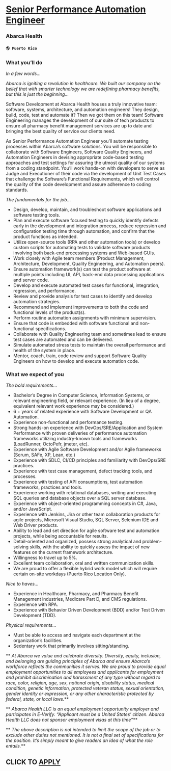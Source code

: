 # [Senior Performance Automation Engineer](https://www.remotewlb.com/apply/senior-performance-automation-engineer-80326)  
### Abarca Health  
#### `🌎 Puerto Rico`  

### What you’ll do

_In a few words…_

 _Abarca is igniting a revolution in healthcare. We built our company on the belief that with smarter technology we are redefining pharmacy benefits, but this is just the beginning…_

Software Development at Abarca Health houses a truly innovative team: software, systems, architecture, and automation engineers! They design, build, code, test and automate it? Then we got them on this team! Software Engineering manages the development of our suite of tech products to ensure all pharmacy benefit management services are up to date and bringing the best quality of service our clients need.

As Senior Performance Automation Engineer you’ll automate testing processes within Abarca’s software solutions. You will be responsible to collaborate with Software Engineers, Software Quality Engineers, and Automation Engineers in devising appropriate code-based testing approaches and test settings for assuring the utmost quality of our systems from a coding standpoint. You’ll work hands-on with developers to serve as Judge and Executioner of their code via the development of Unit Test Cases that challenge the Software’s Functional Requirements, which will control the quality of the code development and assure adherence to coding standards.

 _The fundamentals for the job…_

  * Design, develop, maintain, and troubleshoot software applications and software testing tools.
  * Plan and execute software focused testing to quickly identify defects early in the development and integration process, reduce regression and configuration testing time through automation, and confirm that the product functions as intended.
  * Utilize open-source tools (RPA and other automation tools) or develop custom scripts for automating tests to validate software products involving both back-end processing systems and Web-based GUIs.
  * Work closely with Agile team members (Product Management, Architecture, Development, Quality Engineering, and Automation peers).
  * Ensure automation framework(s) can test the product software at multiple points including UI, API, back-end data processing applications and server code.
  * Develop and execute automated test cases for functional, integration, regression, and performance.
  * Review and provide analysis for test cases to identify and develop automation strategies.
  * Recommend and implement improvements to both the code and functional levels of the product(s).
  * Perform routine automation assignments with minimum supervision.
  * Ensure that code is embedded with software functional and non-functional specifications.
  * Collaborate with Quality Engineering team and sometimes lead to ensure test cases are automated and can be delivered.
  * Simulate automated stress tests to maintain the overall performance and health of the system in place.
  * Mentor, coach, train, code review and support Software Quality Engineers on how to develop and execute automation code.

### What we expect of you

_The bold requirements…_

  * Bachelor’s Degree in Computer Science, Information Systems, or relevant engineering field, or relevant experience. (In lieu of a degree, equivalent relevant work experience may be considered.)
  * 6 + years of related experience with Software Development or QA Automation.
  * Experience non-functional and performance testing.
  * Strong hands-on experience with DevOps/SRE/Application and System Performance with proven deliveries of performance automation frameworks utilizing industry-known tools and frameworks (LoadRunner, OctoPefr, jmeter, etc).
  * Experience with Agile Software Development and/or Agile frameworks (Scrum, SAFe, XP, Lean, etc.)
  * Experience with SDLC, CI/CD principles and familiarity with DevOps/SRE practices.
  * Experience with test case management, defect tracking tools, and processes.
  * Experience with testing of API consumptions, test automation frameworks, practices and tools.
  * Experience working with relational databases, writing and executing SQL queries and database objects over a SQL server database.
  * Experience with object-oriented programming concepts in C#, Java, and/or JavaScript.
  * Experience with Jenkins, Jira or other team collaboration products for agile projects, Microsoft Visual Studio, SQL Server, Selenium IDE and Web Driver products.
  * Ability to lead and set direction for agile software test and automation projects, while being accountable for results.
  * Detail-oriented and organized, possess strong analytical and problem-solving skills, with the ability to quickly assess the impact of new features on the current framework architecture.
  * Willingness to travel up to 5%.
  * Excellent team collaboration, oral and written communication skills.
  * We are proud to offer a flexible hybrid work model which will require certain on-site workdays (Puerto Rico Location Only).

 _Nice to haves…_

  * Experience in Healthcare, Pharmacy, and Pharmacy Benefit Management industries, Medicare Part D, and CMS regulations.
  * Experience with RPA.
  * Experience with Behavior Driven Development (BDD) and/or Test Driven Development (TDD).

 _Physical requirements…_

  * Must be able to access and navigate each department at the organization’s facilities.
  * Sedentary work that primarily involves sitting/standing.

 ** _At Abarca we value and celebrate diversity. Diversity, equity, inclusion, and belonging are guiding principles of Abarca and ensure Abarca’s workforce reflects the communities it serves. We are proud to provide equal employment opportunities to all employees and applicants for employment and prohibit discrimination and harassment of any type without regard to race, color, religion, age, sex, national origin, disability status, medical condition, genetic information, protected veteran status, sexual orientation, gender identity or expression, or any other characteristic protected by federal, state, or local laws._**

 ** _Abarca Health LLC is an equal employment opportunity employer and participates in E-Verify. “Applicant must be a United States’ citizen. Abarca Health LLC does not sponsor employment visas at this time”_**

 ** _The above description is not intended to limit the scope of the job or to exclude other duties not mentioned. It is not a final set of specifications for the position. It’s simply meant to give readers an idea of what the role entails._**

  
## CLICK TO [APPLY](https://www.remotewlb.com/apply/senior-performance-automation-engineer-80326)

